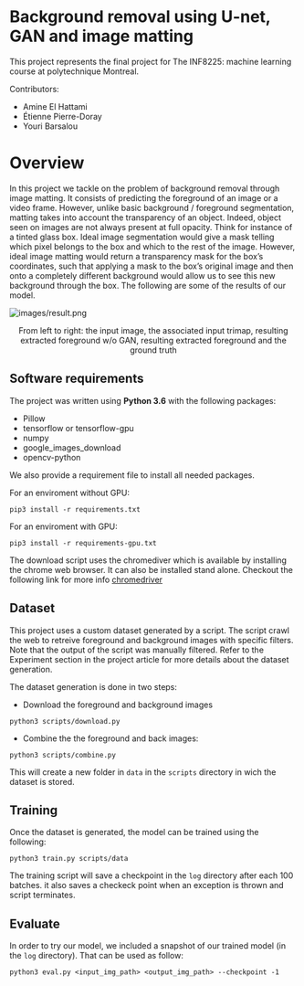 # Background removal using U-net, GAN and image matting
This project represents the final project for The INF8225: machine learning course at polytechnique Montreal.

Contributors:

- Amine El Hattami
- Étienne Pierre-Doray
- Youri Barsalou

# Overview
In this project we tackle on the problem of background removal through image matting. It consists of predicting the foreground of an image or a video frame. However, unlike basic background / foreground segmentation, matting takes into account the transparency of an object. Indeed, object seen on images are not always present at full opacity. Think for instance of a tinted glass box. Ideal image segmentation would give a mask telling which pixel belongs to the box and which to the rest of the image. However, ideal image matting would return a transparency mask for the box’s coordinates, such that applying a mask to the box’s original image and then onto a completely different background would allow us to see this new background through the box. The following are some of the results of our model.


![images/result.png](images/result.png)

<center>From left to right:  the input image, the associated input trimap, resulting extracted foreground w/o GAN, resulting extracted foreground and the ground truth</center>

## Software requirements

The project was written using **Python 3.6** with the following packages:

- Pillow
- tensorflow or tensorflow-gpu 
- numpy
- google\_images\_download
- opencv-python

We also provide a requirement file to install all needed packages.

For an enviroment without GPU:

`pip3 install -r requirements.txt`

For an enviroment with GPU:

`pip3 install -r requirements-gpu.txt`

The download script uses the chromediver which is available by installing the chrome web browser. It can also be installed stand alone. Checkout the following link for more info [chromedriver](https://sites.google.com/a/chromium.org/chromedriver/)

## Dataset

This project uses a custom dataset generated by a script. The script crawl the web to retreive foreground and background images with specific filters. Note that the output of the script was manually filtered. Refer to the Experiment section in the project article for more details about the dataset generation.

The dataset generation is done in two steps:

- Download the foreground and background images 

 `python3 scripts/download.py`

- Combine the the foreground and back images:
 
 `python3 scripts/combine.py`

This will create a new folder in `data` in the `scripts` directory in wich the dataset is stored.

## Training

Once the dataset is generated, the model can be trained using the following:

`python3 train.py scripts/data`

The training script will save a checkpoint in the `log` directory after each 100 batches. it also saves a checkeck point when an exception is thrown and script terminates.

## Evaluate
In order to try our model, we included a snapshot of our trained model (in the `log` directory). That can be used as follow:

`python3 eval.py <input_img_path> <output_img_path> --checkpoint -1`
